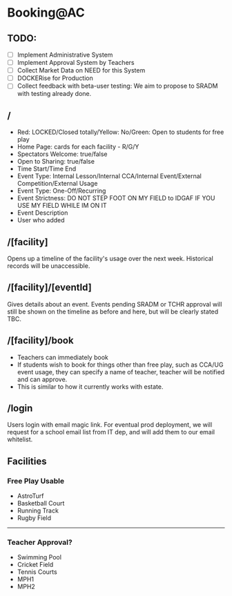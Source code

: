# Booking@AC

## TODO:

- [ ] Implement Administrative System
- [ ] Implement Approval System by Teachers
- [ ] Collect Market Data on NEED for this System
- [ ] DOCKERise for Production
- [ ] Collect feedback with beta-user testing: We aim to propose to SRADM with testing already done.

## /

- Red: LOCKED/Closed totally/Yellow: No/Green: Open to students for free play
- Home Page: cards for each facility - R/G/Y
- Spectators Welcome: true/false
- Open to Sharing: true/false
- Time Start/Time End
- Event Type: Internal Lesson/Internal CCA/Internal Event/External Competition/External Usage
- Event Type: One-Off/Recurring
- Event Strictness: DO NOT STEP FOOT ON MY FIELD to IDGAF IF YOU USE MY FIELD WHILE IM ON IT
- Event Description
- User who added

## /[facility]
Opens up a timeline of the facility's usage over the next week. Historical records will be unaccessible.

## /[facility]/[eventId]
Gives details about an event. Events pending SRADM or TCHR approval will still be shown on the timeline as before and here, but will be clearly stated TBC.

## /[facility]/book
- Teachers can immediately book
- If students wish to book for things other than free play, such as CCA/UG event usage, they can specify a name of teacher, teacher will be notified and can approve.
- This is similar to how it currently works with estate.

## /login
Users login with email magic link. For eventual prod deployment, we will request for a school email list from IT dep, and will add them to our email whitelist.

## Facilities

### Free Play Usable
- AstroTurf 
- Basketball Court
- Running Track
- Rugby Field

---
### Teacher Approval?
- Swimming Pool
- Cricket Field
- Tennis Courts
- MPH1
- MPH2